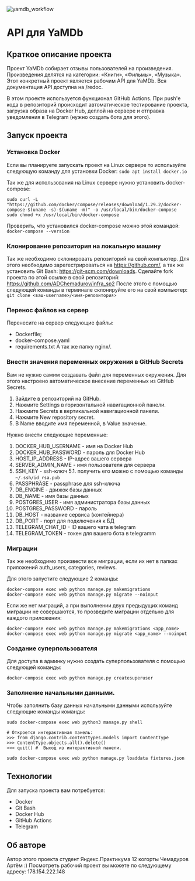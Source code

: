 ![yamdb_workflow](https://github.com/ADChemadurov/yamdb_final/actions/workflows/yamdb_workflow.yml/badge.svg)

# API для YaMDb

## Краткое описание проекта

Проект YaMDb собирает отзывы пользователей на произведения.
Произведения делятся на категории: «Книги», «Фильмы», «Музыка».
Этот конкретный проект является рабочим API для YaMDb.
Вся документация API доступна на /redoc.

В этом проекте используется функционал GitHub Actions. При push'е
кода в репозиторий происходит автоматическое тестирование проекта,
загрузка образа на Docker Hub, деплой на сервере и отправка уведомления
в Telegram (нужно создать бота для этого).

## Запуск проекта

### Установка Docker

Если вы планируете запускать проект на Linux сервере то используйте следующую
команду для установки Docker:
```sudo apt install docker.io```

Так же для использования на Linux сервере нужно установить docker-compose:
```
sudo curl -L "https://github.com/docker/compose/releases/download/1.29.2/docker-compose-$(uname -s)-$(uname -m)" -o /usr/local/bin/docker-compose
sudo chmod +x /usr/local/bin/docker-compose
```

Проверить, что установился docker-compose можно этой командой:
```docker-compose --version```

### Клонирование репозитория на локальную машину

Так же необходимо склонировать репозиторий на свой компьютер.
Для этого необходимо зарегестрироваться на https://github.com/,
а так же установить Git Bash: https://git-scm.com/downloads.
Cделайте fork проекта по этой ссылке в свой репозиторий:
https://github.com/ADChemadurov/infra_sp2
После этого с помощью следующей команды в терминале склонируйте
его на свой компьютер: ```git clone <ваш-username>/<имя-репозитория>```

### Перенос файлов на сервер

Перенесите на сервер следующие файлы:
- Dockerfile;
- docker-compose.yaml
- requirements.txt
А так же папку nginx/.

### Внести значения переменных окружения в GitHub Secrets
Вам не нужно самим создавать файл для переменных окружения.
Для этого настроено автоматическое внесение переменных из GitHub Secrets.
1. Зайдите в репозиторий на GitHub.
2. Нажмите Settings в горизонтальной навигационной панели.
3. Нажмите Secrets в вертикальной навигационной панели.
4. Нажмите New repository secret.
5. В Name вводите имя переменной, в Value значение.

Нужно внести следующие переменные:
1. DOCKER_HUB_USERNAME - имя на Docker Hub
2. DOCKER_HUB_PASSWORD - пароль для Docker Hub
3. HOST_IP_ADDRESS - IP-адрес вашего сервера
4. SERVER_ADMIN_NAME - имя пользователя для сервера
5. SSH_KEY - ssh-ключ
    5.1. получить его можно с помощью команды ```~/.ssh/id_rsa.pub```
6. PASSPHRASE - passphrase для ssh-ключа
7. DB_ENGINE - движок базы данных
8. DB_NAME - имя базы данных
9. POSTGRES_USER - имя администратора базы данных
10. POSTGRES_PASSWORD - пароль
11. DB_HOST - название сервиса (контейнера)
12. DB_PORT - порт для подключения к БД
13. TELEGRAM_CHAT_ID - ID вашего чата в telegram
14. TELEGRAM_TOKEN - токен для вашего бота в telegramm

### Миграции

Так же необходимо произвести все миграции, если их нет в папках
приложений auth_users, categories, reviews.

Для этого запустите следующие 2 команды:
```
docker-compose exec web python manage.py makemigrations
docker-compose exec web python manage.py migrate --noinput
```

Если же нет миграций, а при выполнении двух предыдущих команд
миграции не совершаются, то прозведите миграции отдельно для
каждого приложения:
```
docker-compose exec web python manage.py makemigrations <app_name>
docker-compose exec web python manage.py migrate <app_name> --noinput
```


### Создание суперпользователя

Для доступа в админку нужно создать суперпользователя
с помощью следующей команды:
```
docker-compose exec web python manage.py createsuperuser
```

### Заполнение начальными данными.

Чтобы заполнить базу данных начальными данными используйте
следующие команды команды:
```
sudo docker-compose exec web python3 manage.py shell

# Откроется интерактивная панель:
>>> from django.contrib.contenttypes.models import ContentType
>>> ContentType.objects.all().delete()
>>> quit() #  Выход из интерактивной панели.

sudo docker-compose exec web python manage.py loaddata fixtures.json
```


## Технологии

Для запуска проекта вам потребуется:
- Docker
- Git Bash
- Docker Hub
- GitHub Actions
- Telegram


## Об авторе

Автор этого проекта студент Яндекс.Практикума 12 когорты Чемадуров Артём :)
Посмотреть рабочий проект вы можете по следующему адресу: 178.154.222.148